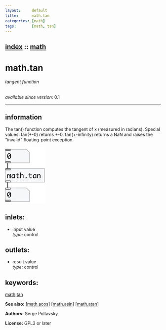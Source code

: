 ```yaml
---
layout:     default
title:      math.tan
categories: [math]
tags:       [math, tan]
---
```

[index](index.html) :: [math](category_math.html)
---

# math.tan

###### tangent function

*available since version:* 0.1

---


## information
The tan() function computes the tangent of x (measured in radians). Special values: tan(+-0) returns +-0. tan(+-infinity) returns a NaN and raises the &#34;invalid&#34; floating-point exception.


[![example](../examples/img/math.tan.jpg)](../examples/pd/math.tan.pd)









## inlets:

* input value<br>
_type:_ control



## outlets:

* result value<br>
_type:_ control



## keywords:

[math](keywords/math.html)
[tan](keywords/tan.html)



**See also:**
[\[math.acos\]](math.acos.html)
[\[math.asin\]](math.asin.html)
[\[math.atan\]](math.atan.html)




**Authors:** Serge Poltavsky




**License:** GPL3 or later





